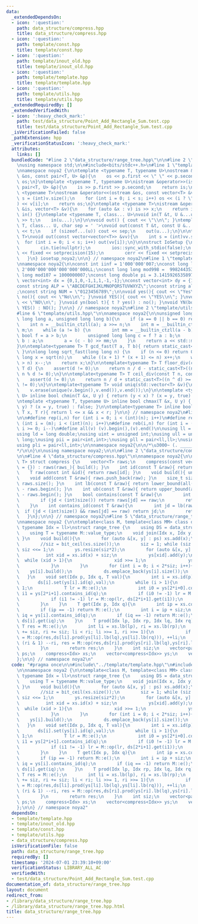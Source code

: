 ```yaml
---
data:
  _extendedDependsOn:
  - icon: ':question:'
    path: data_structure/compress.hpp
    title: data_structure/compress.hpp
  - icon: ':question:'
    path: template/const.hpp
    title: template/const.hpp
  - icon: ':question:'
    path: template/inout_old.hpp
    title: template/inout_old.hpp
  - icon: ':question:'
    path: template/template.hpp
    title: template/template.hpp
  - icon: ':question:'
    path: template/utils.hpp
    title: template/utils.hpp
  _extendedRequiredBy: []
  _extendedVerifiedWith:
  - icon: ':heavy_check_mark:'
    path: test/data_structure/Point_Add_Rectangle_Sum.test.cpp
    title: test/data_structure/Point_Add_Rectangle_Sum.test.cpp
  _isVerificationFailed: false
  _pathExtension: hpp
  _verificationStatusIcon: ':heavy_check_mark:'
  attributes:
    links: []
  bundledCode: "#line 2 \"data_structure/range_tree.hpp\"\n\n#line 2 \"template/template.hpp\"\
    \nusing namespace std;\n\n#include<bits/stdc++.h>\n#line 1 \"template/inout_old.hpp\"\
    \nnamespace noya2 {\n\ntemplate <typename T, typename U>\nostream &operator<<(ostream\
    \ &os, const pair<T, U> &p){\n    os << p.first << \" \" << p.second;\n    return\
    \ os;\n}\ntemplate <typename T, typename U>\nistream &operator>>(istream &is,\
    \ pair<T, U> &p){\n    is >> p.first >> p.second;\n    return is;\n}\n\ntemplate\
    \ <typename T>\nostream &operator<<(ostream &os, const vector<T> &v){\n    int\
    \ s = (int)v.size();\n    for (int i = 0; i < s; i++) os << (i ? \" \" : \"\"\
    ) << v[i];\n    return os;\n}\ntemplate <typename T>\nistream &operator>>(istream\
    \ &is, vector<T> &v){\n    for (auto &x : v) is >> x;\n    return is;\n}\n\nvoid\
    \ in() {}\ntemplate <typename T, class... U>\nvoid in(T &t, U &...u){\n    cin\
    \ >> t;\n    in(u...);\n}\n\nvoid out() { cout << \"\\n\"; }\ntemplate <typename\
    \ T, class... U, char sep = ' '>\nvoid out(const T &t, const U &...u){\n    cout\
    \ << t;\n    if (sizeof...(u)) cout << sep;\n    out(u...);\n}\n\ntemplate<typename\
    \ T>\nvoid out(const vector<vector<T>> &vv){\n    int s = (int)vv.size();\n  \
    \  for (int i = 0; i < s; i++) out(vv[i]);\n}\n\nstruct IoSetup {\n    IoSetup(){\n\
    \        cin.tie(nullptr);\n        ios::sync_with_stdio(false);\n        cout\
    \ << fixed << setprecision(15);\n        cerr << fixed << setprecision(7);\n \
    \   }\n} iosetup_noya2;\n\n} // namespace noya2\n#line 1 \"template/const.hpp\"\
    \nnamespace noya2{\n\nconst int iinf = 1'000'000'007;\nconst long long linf =\
    \ 2'000'000'000'000'000'000LL;\nconst long long mod998 =  998244353;\nconst long\
    \ long mod107 = 1000000007;\nconst long double pi = 3.14159265358979323;\nconst\
    \ vector<int> dx = {0,1,0,-1,1,1,-1,-1};\nconst vector<int> dy = {1,0,-1,0,1,-1,-1,1};\n\
    const string ALP = \"ABCDEFGHIJKLMNOPQRSTUVWXYZ\";\nconst string alp = \"abcdefghijklmnopqrstuvwxyz\"\
    ;\nconst string NUM = \"0123456789\";\n\nvoid yes(){ cout << \"Yes\\n\"; }\nvoid\
    \ no(){ cout << \"No\\n\"; }\nvoid YES(){ cout << \"YES\\n\"; }\nvoid NO(){ cout\
    \ << \"NO\\n\"; }\nvoid yn(bool t){ t ? yes() : no(); }\nvoid YN(bool t){ t ?\
    \ YES() : NO(); }\n\n} // namespace noya2\n#line 2 \"template/utils.hpp\"\n\n\
    #line 6 \"template/utils.hpp\"\n\nnamespace noya2{\n\nunsigned long long inner_binary_gcd(unsigned\
    \ long long a, unsigned long long b){\n    if (a == 0 || b == 0) return a + b;\n\
    \    int n = __builtin_ctzll(a); a >>= n;\n    int m = __builtin_ctzll(b); b >>=\
    \ m;\n    while (a != b) {\n        int mm = __builtin_ctzll(a - b);\n       \
    \ bool f = a > b;\n        unsigned long long c = f ? a : b;\n        b = f ?\
    \ b : a;\n        a = (c - b) >> mm;\n    }\n    return a << std::min(n, m);\n\
    }\n\ntemplate<typename T> T gcd_fast(T a, T b){ return static_cast<T>(inner_binary_gcd(std::abs(a),std::abs(b)));\
    \ }\n\nlong long sqrt_fast(long long n) {\n    if (n <= 0) return 0;\n    long\
    \ long x = sqrt(n);\n    while ((x + 1) * (x + 1) <= n) x++;\n    while (x * x\
    \ > n) x--;\n    return x;\n}\n\ntemplate<typename T> T floor_div(const T n, const\
    \ T d) {\n    assert(d != 0);\n    return n / d - static_cast<T>((n ^ d) < 0 &&\
    \ n % d != 0);\n}\n\ntemplate<typename T> T ceil_div(const T n, const T d) {\n\
    \    assert(d != 0);\n    return n / d + static_cast<T>((n ^ d) >= 0 && n % d\
    \ != 0);\n}\n\ntemplate<typename T> void uniq(std::vector<T> &v){\n    std::sort(v.begin(),v.end());\n\
    \    v.erase(unique(v.begin(),v.end()),v.end());\n}\n\ntemplate <typename T, typename\
    \ U> inline bool chmin(T &x, U y) { return (y < x) ? (x = y, true) : false; }\n\
    \ntemplate <typename T, typename U> inline bool chmax(T &x, U y) { return (x <\
    \ y) ? (x = y, true) : false; }\n\ntemplate<typename T> inline bool range(T l,\
    \ T x, T r){ return l <= x && x < r; }\n\n} // namespace noya2\n#line 8 \"template/template.hpp\"\
    \n\n#define rep(i,n) for (int i = 0; i < (int)(n); i++)\n#define repp(i,m,n) for\
    \ (int i = (m); i < (int)(n); i++)\n#define reb(i,n) for (int i = (int)(n-1);\
    \ i >= 0; i--)\n#define all(v) (v).begin(),(v).end()\n\nusing ll = long long;\n\
    using ld = long double;\nusing uint = unsigned int;\nusing ull = unsigned long\
    \ long;\nusing pii = pair<int,int>;\nusing pll = pair<ll,ll>;\nusing pil = pair<int,ll>;\n\
    using pli = pair<ll,int>;\n\nnamespace noya2{\n\n/*\u3000~ (. _________ . /)\u3000\
    */\n\n}\n\nusing namespace noya2;\n\n\n#line 2 \"data_structure/compress.hpp\"\
    \n\n#line 4 \"data_structure/compress.hpp\"\n\nnamespace noya2{\n\ntemplate<typename\
    \ T> struct compress {\n    vector<T> raws;\n    compress(const vector<T> &raws_\
    \ = {}) : raws(raws_){ build(); }\n    int id(const T &raw){ return lb(raw); }\n\
    \    T raw(const int &id){ return raws[id]; }\n    void build(){ uniq(raws); }\n\
    \    void add(const T &raw){ raws.push_back(raw); }\n    size_t size(){ return\
    \ raws.size(); }\n    int lb(const T &raw){ return lower_bound(all(raws),raw)\
    \ - raws.begin(); }\n    int ub(const T &raw){ return upper_bound(all(raws),raw)\
    \ - raws.begin(); }\n    bool contains(const T &raw){\n        int jd = lb(raw);\n\
    \        if (jd < (int)size()) return raws[jd] == raw;\n        return false;\n\
    \    }\n    int contains_id(const T &raw){\n        int jd = lb(raw);\n      \
    \  if (jd < (int)size() && raws[jd] == raw) return jd;\n        return -1;\n \
    \   }\n};\n\n} // namespace noya2\n#line 5 \"data_structure/range_tree.hpp\"\n\
    \nnamespace noya2 {\n\ntemplate<class M, template<class MM> class data_structure,\
    \ typename Idx = ll>\nstruct range_tree {\n    using DS = data_structure<M>;\n\
    \    using T = typename M::value_type;\n    void join(Idx x, Idx y){ ps.emplace_back(x,y);\
    \ }\n    void build(){\n        for (auto &[x, y] : ps) xs.add(x);\n        xs.build();\n\
    \        //siz = bit_ceil(xs.size());\n        siz = 1; while (siz < (int)(xs.size()))\
    \ siz <<= 1;\n        ys.resize(siz*2);\n        for (auto &[x, y] : ps){\n  \
    \          int xid = xs.id(x) + siz;\n            ys[xid].add(y);\n          \
    \  while (xid > 1){\n                xid >>= 1;\n                ys[xid].add(y);\n\
    \            }\n        }\n        for (int i = 0; i < 2*siz; i++){\n        \
    \    ys[i].build();\n            ds.emplace_back(ys[i].size());\n        }\n \
    \   }\n    void set(Idx p, Idx q, T val){\n        int i = xs.id(p) + siz;\n \
    \       ds[i].set(ys[i].id(q),val);\n        while (i > 1){\n            i >>=\
    \ 1;\n            T lr = M::e();\n            int i0 = ys[2*i+0].contains_id(q),\
    \ i1 = ys[2*i+1].contains_id(q);\n            if (i0 != -1) lr = M::op(lr, ds[2*i+0].get(i0));\n\
    \            if (i1 != -1) lr = M::op(lr, ds[2*i+1].get(i1));\n            ds[i].set(ys[i].id(q),lr);\n\
    \        }\n    }\n    T get(Idx p, Idx q){\n        int ip = xs.contains_id(p);\n\
    \        if (ip == -1) return M::e();\n        int i = ip + siz;\n        int\
    \ iq = ys[i].contains_id(q);\n        if (iq == -1) return M::e();\n        return\
    \ ds[i].get(iq);\n    }\n    T prod(Idx lp, Idx rp, Idx lq, Idx rq){\n       \
    \ T res = M::e();\n        int li = xs.lb(lp), ri = xs.lb(rp);\n        for (li\
    \ += siz, ri += siz; li < ri; li >>= 1, ri >>= 1){\n            if (li & 1) res\
    \ = M::op(res,ds[li].prod(ys[li].lb(lq),ys[li].lb(rq))), ++li;\n            if\
    \ (ri & 1) --ri, res = M::op(res,ds[ri].prod(ys[ri].lb(lq),ys[ri].lb(rq)));\n\
    \        }\n        return res;\n    }\n    int siz;\n    vector<pair<Idx,Idx>>\
    \ ps;\n    compress<Idx> xs;\n    vector<compress<Idx>> ys;\n    vector<DS> ds;\n\
    };\n\n} // namespace noya2\n"
  code: "#pragma once\n\n#include\"../template/template.hpp\"\n#include\"../data_structure/compress.hpp\"\
    \n\nnamespace noya2 {\n\ntemplate<class M, template<class MM> class data_structure,\
    \ typename Idx = ll>\nstruct range_tree {\n    using DS = data_structure<M>;\n\
    \    using T = typename M::value_type;\n    void join(Idx x, Idx y){ ps.emplace_back(x,y);\
    \ }\n    void build(){\n        for (auto &[x, y] : ps) xs.add(x);\n        xs.build();\n\
    \        //siz = bit_ceil(xs.size());\n        siz = 1; while (siz < (int)(xs.size()))\
    \ siz <<= 1;\n        ys.resize(siz*2);\n        for (auto &[x, y] : ps){\n  \
    \          int xid = xs.id(x) + siz;\n            ys[xid].add(y);\n          \
    \  while (xid > 1){\n                xid >>= 1;\n                ys[xid].add(y);\n\
    \            }\n        }\n        for (int i = 0; i < 2*siz; i++){\n        \
    \    ys[i].build();\n            ds.emplace_back(ys[i].size());\n        }\n \
    \   }\n    void set(Idx p, Idx q, T val){\n        int i = xs.id(p) + siz;\n \
    \       ds[i].set(ys[i].id(q),val);\n        while (i > 1){\n            i >>=\
    \ 1;\n            T lr = M::e();\n            int i0 = ys[2*i+0].contains_id(q),\
    \ i1 = ys[2*i+1].contains_id(q);\n            if (i0 != -1) lr = M::op(lr, ds[2*i+0].get(i0));\n\
    \            if (i1 != -1) lr = M::op(lr, ds[2*i+1].get(i1));\n            ds[i].set(ys[i].id(q),lr);\n\
    \        }\n    }\n    T get(Idx p, Idx q){\n        int ip = xs.contains_id(p);\n\
    \        if (ip == -1) return M::e();\n        int i = ip + siz;\n        int\
    \ iq = ys[i].contains_id(q);\n        if (iq == -1) return M::e();\n        return\
    \ ds[i].get(iq);\n    }\n    T prod(Idx lp, Idx rp, Idx lq, Idx rq){\n       \
    \ T res = M::e();\n        int li = xs.lb(lp), ri = xs.lb(rp);\n        for (li\
    \ += siz, ri += siz; li < ri; li >>= 1, ri >>= 1){\n            if (li & 1) res\
    \ = M::op(res,ds[li].prod(ys[li].lb(lq),ys[li].lb(rq))), ++li;\n            if\
    \ (ri & 1) --ri, res = M::op(res,ds[ri].prod(ys[ri].lb(lq),ys[ri].lb(rq)));\n\
    \        }\n        return res;\n    }\n    int siz;\n    vector<pair<Idx,Idx>>\
    \ ps;\n    compress<Idx> xs;\n    vector<compress<Idx>> ys;\n    vector<DS> ds;\n\
    };\n\n} // namespace noya2"
  dependsOn:
  - template/template.hpp
  - template/inout_old.hpp
  - template/const.hpp
  - template/utils.hpp
  - data_structure/compress.hpp
  isVerificationFile: false
  path: data_structure/range_tree.hpp
  requiredBy: []
  timestamp: '2024-07-01 23:39:10+09:00'
  verificationStatus: LIBRARY_ALL_AC
  verifiedWith:
  - test/data_structure/Point_Add_Rectangle_Sum.test.cpp
documentation_of: data_structure/range_tree.hpp
layout: document
redirect_from:
- /library/data_structure/range_tree.hpp
- /library/data_structure/range_tree.hpp.html
title: data_structure/range_tree.hpp
---
```

